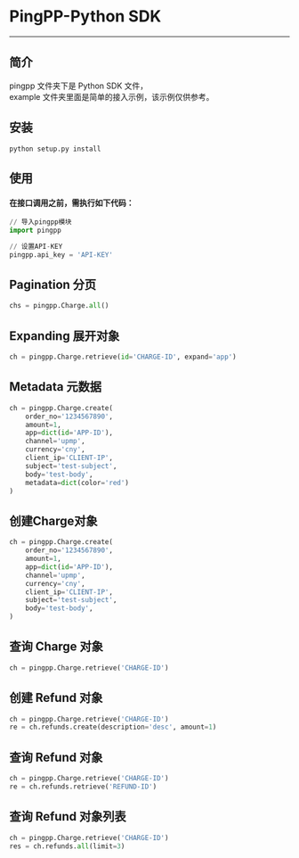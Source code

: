 
# PingPP-Python SDK 
----------

## 简介

pingpp 文件夹下是 Python SDK 文件，<br>
example 文件夹里面是简单的接入示例，该示例仅供参考。

## 安装
    python setup.py install

## 使用
#### 在接口调用之前，需执行如下代码：
```python
// 导入pingpp模块
import pingpp

// 设置API-KEY
pingpp.api_key = 'API-KEY'
```

## Pagination 分页
```python
chs = pingpp.Charge.all()
```

## Expanding 展开对象
```python
ch = pingpp.Charge.retrieve(id='CHARGE-ID', expand='app')
```
## Metadata 元数据
```python
ch = pingpp.Charge.create(
    order_no='1234567890',
    amount=1,
    app=dict(id='APP-ID'),
    channel='upmp',
    currency='cny',
    client_ip='CLIENT-IP',
    subject='test-subject',
    body='test-body',
    metadata=dict(color='red')
)
```
## 创建Charge对象
```python
ch = pingpp.Charge.create(
    order_no='1234567890',
    amount=1,
    app=dict(id='APP-ID'),
    channel='upmp',
    currency='cny',
    client_ip='CLIENT-IP',
    subject='test-subject',
    body='test-body',
)
```
    
## 查询 Charge 对象
```python
ch = pingpp.Charge.retrieve('CHARGE-ID')
```
    
## 创建 Refund 对象
```python
ch = pingpp.Charge.retrieve('CHARGE-ID')
re = ch.refunds.create(description='desc', amount=1)
```
    
## 查询 Refund 对象
```python
ch = pingpp.Charge.retrieve('CHARGE-ID')
re = ch.refunds.retrieve('REFUND-ID')
```
    
## 查询 Refund 对象列表
```python
ch = pingpp.Charge.retrieve('CHARGE-ID')
res = ch.refunds.all(limit=3)
```
    
